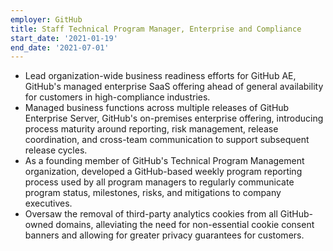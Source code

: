 ```yaml
---
employer: GitHub
title: Staff Technical Program Manager, Enterprise and Compliance
start_date: '2021-01-19'
end_date: '2021-07-01'
---
```


* Lead organization-wide business readiness efforts for GitHub AE, GitHub's managed enterprise SaaS offering ahead of general availability for customers in high-compliance industries.
* Managed business functions across multiple releases of GitHub Enterprise Server, GitHub's on-premises enterprise offering, introducing process maturity around reporting, risk management, release coordination, and cross-team communication to support subsequent release cycles.
* As a founding member of GitHub's Technical Program Management organization, developed a GitHub-based weekly program reporting process used by all program managers to regularly communicate program status, milestones, risks, and mitigations to company executives.
* Oversaw the removal of third-party analytics cookies from all GitHub-owned domains, alleviating the need for non-essential cookie consent banners and allowing for greater privacy guarantees for customers.